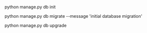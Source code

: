 python manage.py db init

python manage.py db migrate --message 'initial database migration'

python manage.py db upgrade
